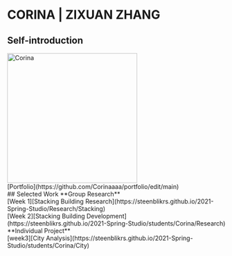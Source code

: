 # CORINA | ZIXUAN ZHANG

## Self-introduction
<img alt="Corina" src="https://github.com/steenblikrs/2021-Spring-Studio/blob/gh-pages/students/Corina/self.gif?raw=true" width="300">
 <br>
 [Portfolio](https://github.com/Corinaaaa/portfolio/edit/main)



 <br>
## Selected Work 
**Group Research** <br> 
 [Week 1][Stacking Building Research](https://steenblikrs.github.io/2021-Spring-Studio/Research/Stacking)
 <br>
 [Week 2][Stacking Building Development](https://steenblikrs.github.io/2021-Spring-Studio/students/Corina/Research)
 <br>
**Individual Project** <br>
 [week3][City Analysis](https://steenblikrs.github.io/2021-Spring-Studio/students/Corina/City)
 <br>  
